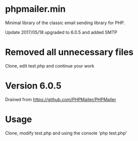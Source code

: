 # phpmailer.min
Minimal library of the classic email sending library for PHP.

Update 2017/05/18 upgraded to 6.0.5 and added SMTP

# Removed all unnecessary files
Clone, edit test.php and continue your work

# Version 6.0.5
Drained from https://github.com/PHPMailer/PHPMailer

# Usage
Clone, modify test.php and using the console 'php test.php'
